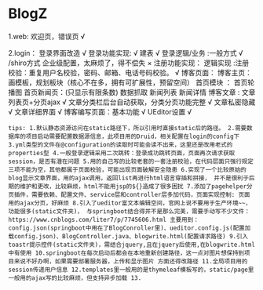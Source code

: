 # BlogZ

1.web:
    欢迎页，错误页 √
    
2.login：
    登录界面改造 √
    登录功能实现: √
        建表  √
        登录逻辑/业务 :一般方式 √  /shiro方式 企业级配置，太麻烦了，得不偿失 ×
    注册功能实现：
        逻辑实现 :注册校验：重复用户名校验，密码、邮箱、电话号码校验。 √
    博客页面：
        博客主页：画模板，规划板块（核心不在多，拥有可扩展性，预留空间）
            首页模块 ：
                        首页轮播图
                        首页新闻页：(只显示有限条数)
                                    数据抓取
                                    新闻列表
                                    新闻详情
            博客文章 : 文章列表页+分页ajax √
                       文章分类栏后台自动获取，分类分页功能完整 √
                       文章私密隐藏 √
                       文章详细界面 √
                       博客编写页面：基本功能 √ 
                                    UEditor设置 √
                       
                       



`tips:
1.默认静态资源访问在static路径下，所以引用时直接static后的路径。
2.需要数据库的项目启动需要配置数据源信息，此项目用的Druid，相关配置在login的config下
3.yml类型的文件在@configuration的读取时可能会读不出来，这里还是改用老式的properties型
4.一般登录逻辑采用二次跳转：登录成功跳转页面，页面再次请求获取session，是否有潜在问题
5.用的自己写的比较老套的一套注册校验，在代码层面只强行规定三项不能为空，其他都属于页面校验，可能出现页面破解安全隐患
6.实现了一个比较原始的blog显示文章界面，用的ajax调用，返回list再进行html语言穿插和拼接，
    并不是很利于后期的维护和更改，比较麻烦，html不能用jsp的${}造成了很多困扰
7.添加了pagehelper分页插件，需要依赖、配置文件、service层和controller层多加代码，页面实现控制:
    页面用的ajax分页，好麻烦
8.引入了ueditor富文本编辑空间，官网上说不要用于生产环境~~，功能很多(static文件夹)，
    与springboot结合得并不是那么完美，需要手动写不少文件：https://www.cnblogs.com/liter7/p/7745606.html
    主要用到：config.json(springboot中用在了BlogConroller里)、ueditor.config.js(配置加载config.json)、BlogController.java、blogwrite.html(配置请求路径)
9.引入toastr提示控件(static文件夹)，需结合jquery,且在jquery后使用,在blogwrite.html中有使用
10.springboot在每次启动后都会在本地重新创建路径，这一点对图片想保持到项目来说不好办啊，如果需要部署服务器，上传和显示图片
    方面还得改路径
11.全局项目用的session传递用户信息
12.templates里一般用的是thymeleaf模板写的，static/page里一般用的ajax写的比较麻烦，但支持异步加载
13.`
